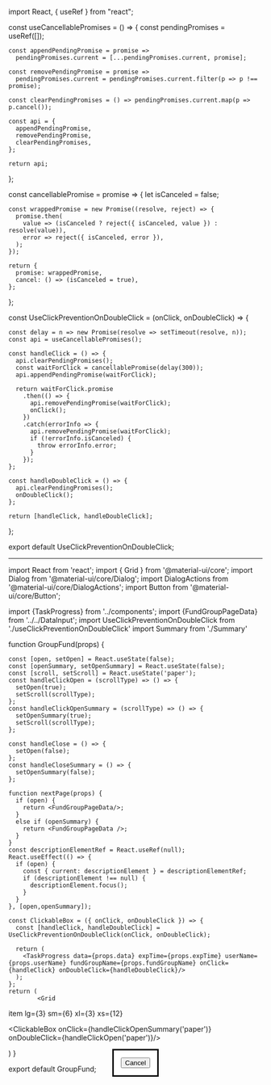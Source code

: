 
import React, { useRef } from "react";

const useCancellablePromises = () => {
    const pendingPromises = useRef([]);
  
    const appendPendingPromise = promise =>
      pendingPromises.current = [...pendingPromises.current, promise];
  
    const removePendingPromise = promise =>
      pendingPromises.current = pendingPromises.current.filter(p => p !== promise);
  
    const clearPendingPromises = () => pendingPromises.current.map(p => p.cancel());
  
    const api = {
      appendPendingPromise,
      removePendingPromise,
      clearPendingPromises,
    };
  
    return api;
  };

const cancellablePromise = promise => {
    let isCanceled = false;
  
    const wrappedPromise = new Promise((resolve, reject) => {
      promise.then(
        value => (isCanceled ? reject({ isCanceled, value }) : resolve(value)),
        error => reject({ isCanceled, error }),
      );
    });
  
    return {
      promise: wrappedPromise,
      cancel: () => (isCanceled = true),
    };
  };


const UseClickPreventionOnDoubleClick = (onClick, onDoubleClick) => {

    const delay = n => new Promise(resolve => setTimeout(resolve, n));
    const api = useCancellablePromises();
  
    const handleClick = () => {
      api.clearPendingPromises();
      const waitForClick = cancellablePromise(delay(300));
      api.appendPendingPromise(waitForClick);
  
      return waitForClick.promise
        .then(() => {
          api.removePendingPromise(waitForClick);
          onClick();
        })
        .catch(errorInfo => {
          api.removePendingPromise(waitForClick);
          if (!errorInfo.isCanceled) {
            throw errorInfo.error;
          }
        });
    };
  
    const handleDoubleClick = () => {
      api.clearPendingPromises();
      onDoubleClick();
    };
  
    return [handleClick, handleDoubleClick];
  };
  
  export default UseClickPreventionOnDoubleClick;






----------------------------------

import React from 'react';
import { Grid } from '@material-ui/core';
import Dialog from '@material-ui/core/Dialog';
import DialogActions from '@material-ui/core/DialogActions';
import Button from '@material-ui/core/Button';

import {TaskProgress} from '../components';
import {FundGroupPageData} from '../../DataInput';
import UseClickPreventionOnDoubleClick from './useClickPreventionOnDoubleClick'
import Summary from './Summary'


function GroupFund(props) {

    const [open, setOpen] = React.useState(false);
    const [openSummary, setOpenSummary] = React.useState(false);
    const [scroll, setScroll] = React.useState('paper');
    const handleClickOpen = (scrollType) => () => {
      setOpen(true);
      setScroll(scrollType);
    };
    const handleClickOpenSummary = (scrollType) => () => {
      setOpenSummary(true);
      setScroll(scrollType);
    };
  
    const handleClose = () => {
      setOpen(false);
    };
    const handleCloseSummary = () => {
      setOpenSummary(false);
    };

    function nextPage(props) {
      if (open) {
        return <FundGroupPageData/>;
      }
      else if (openSummary) {
        return <FundGroupPageData />;
      }
    }
    const descriptionElementRef = React.useRef(null);
    React.useEffect(() => {
      if (open) {
        const { current: descriptionElement } = descriptionElementRef;
        if (descriptionElement !== null) {
          descriptionElement.focus();
        }
      }
    }, [open,openSummary]);

    const ClickableBox = ({ onClick, onDoubleClick }) => {
      const [handleClick, handleDoubleClick] = UseClickPreventionOnDoubleClick(onClick, onDoubleClick);
    
      return (
        <TaskProgress data={props.data} expTime={props.expTime} userName={props.userName} fundGroupName={props.fundGroupName} onClick={handleClick} onDoubleClick={handleDoubleClick}/>
      );
    };
    return (
            <Grid
item
lg={3}
sm={6}
xl={3}
xs={12}
>

<ClickableBox onClick={handleClickOpenSummary('paper')} onDoubleClick={handleClickOpen('paper')}/>
<Dialog
open={open}
onClose={handleClose}
scroll={scroll}
aria-labelledby="scroll-dialog-title"
aria-describedby="scroll-dialog-description"
maxWidth='lg'
>


<FundGroupPageData/>


<DialogActions>
<Button onClick={handleClose} color="primary">
  Cancel
</Button>
   </DialogActions>
</Dialog>

<Dialog
open={openSummary}
onClose={handleCloseSummary}
scroll={scroll}
aria-labelledby="scroll-dialog-title"
aria-describedby="scroll-dialog-description"
maxWidth='lg'
>


<Summary/>


<DialogActions>
<Button onClick={handleClose} color="primary">
  Cancel
</Button>
   </DialogActions>
</Dialog>
</Grid>
    )
}

export default GroupFund;



